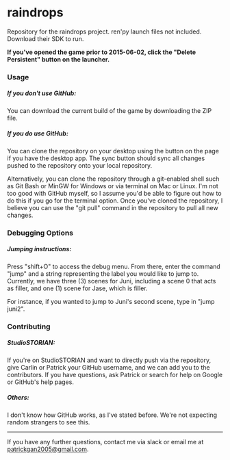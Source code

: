 # raindrops


Repository for the raindrops project.
ren'py launch files not included.
Download their SDK to run.

**If you've opened the game prior to 2015-06-02, click the "Delete Persistent" button on the launcher.**


### Usage

##### If you don't use GitHub:

You can download the current build of the game by downloading the ZIP file.

##### If you do use GitHub:

You can clone the repository on your desktop using the button on the page if you have the desktop app. 
The sync button should sync all changes pushed to the repository onto your local repository.

Alternatively, you can clone the repository through a git-enabled shell such as Git Bash or MinGW for Windows or via terminal on Mac or Linux. I'm not too good with GitHub myself, so I assume you'd be able to figure out how to do this if you go for the terminal option. Once you've cloned the repository, I believe you can use the "git pull" command in the repository to pull all new changes.


### Debugging Options

##### Jumping instructions:
Press "shift+O" to access the debug menu. From there, enter the command "jump" and a string representing the label you would like to jump to. Currently, we have three (3) scenes for Juni, including a scene 0 that acts as filler, and one (1) scene for Jase, which is filler. 

For instance, if you wanted to jump to Juni's second scene, type in "jump juni2".

### Contributing

##### StudioSTORIAN:

If you're on StudioSTORIAN and want to directly push via the repository, give Carlin or Patrick your GitHub username, and we can add you to the contributors. If you have questions, ask Patrick or search for help on Google or GitHub's help pages.

##### Others:

I don't know how GitHub works, as I've stated before. We're not expecting random strangers to see this.

---

If you have any further questions, contact me via slack or email me at patrickgan2005@gmail.com.
